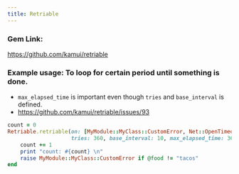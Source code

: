 ```yaml
---
title: Retriable
---
```


### Gem Link:
https://github.com/kamui/retriable


### Example usage: To loop for certain period until something is done.

- `max_elapsed_time` is important even though `tries` and `base_interval` is defined.
- https://github.com/kamui/retriable/issues/93

```rb
count = 0
Retriable.retriable(on: [MyModule::MyClass::CustomError, Net::OpenTimeout],
                    tries: 360, base_interval: 10, max_elapsed_time: 3600) do
    count += 1
    print "count: #{count} \n"
    raise MyModule::MyClass::CustomError if @food != "tacos"
end
```
